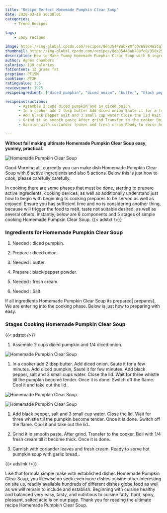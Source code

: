 ```yaml
---
title: "Recipe Perfect Homemade Pumpkin Clear Soup"
date: 2020-03-18 16:38:01
categories:
    - Trend Recipes
    
tags:
    - Easy recipes

image: https://img-global.cpcdn.com/recipes/8eb35448ab780fc0/680x482cq70/homemade-pumpkin-clear-soup-recipe-main-photo.jpg
thumbnail: https://img-global.cpcdn.com/recipes/8eb35448ab780fc0/350x250cq70/homemade-pumpkin-clear-soup-recipe-main-photo.jpg
description: How to Make Yummy Homemade Pumpkin Clear Soup with 6 ingredients and 5 stages of easy cooking.
author: Agnes Chambers
calories: 139 calories
fatContent: 12 grams fat
preptime: PT15M
cooktime: PT2H
ratingvalue: 3.5
reviewcount: 1925
recipeingredient: ["diced pumpkin", "diced onion", "butter", "black pepper powder", "fresh cream", "Salt"]

recipeinstructions: 
      - Assemble 2 cups diced pumpkin and 14 diced onion 
      - In a cooker add 2 tbsp butter Add diced onion Saute it for a few minutes Add diced pumpkin Saut it for few minutes Add black pepper salt and 3 small cups water Close the lid Wait for three whistle till the pumpkin become tender Once it is done Switch off the flame Cool it and take out the lid 
      - Add black pepper salt and 3 small cup water Close the lid Wait for three whistle till the pumpkin become tender Once it is done Switch off the flame Cool it and take out the lid 
      - Grind it in smooth paste After grind Transfer to the cooker Boil with 14 fresh cream till it become thick Once it is done 
      - Garnish with coriander leaves and fresh cream Ready to serve hot pumpkin soup with garlic bread

---
```




**Without fail making ultimate Homemade Pumpkin Clear Soup easy, yummy, practical**. 


![Homemade Pumpkin Clear Soup](https://img-global.cpcdn.com/recipes/8eb35448ab780fc0/680x482cq70/homemade-pumpkin-clear-soup-recipe-main-photo.jpg "Homemade Pumpkin Clear Soup")




Good Morning all, currently you can make dish Homemade Pumpkin Clear Soup with 6 active ingredients and also 5 actions. Below this is just how to cook, please carefully carefully.

In cooking there are some phases that must be done, starting to prepare active ingredients, cooking devices, as well as additionally understand just how to begin with beginning to cooking prepares to be served as well as enjoyed. Ensure you has sufficient time and no is considering another thing, because will trigger the food to melt, taste not suitable desired, as well as several others. Instantly, below are 6 components and 5 stages of simple cooking Homemade Pumpkin Clear Soup.
{{< adstxt />}}

### Ingredients for Homemade Pumpkin Clear Soup


1. Needed  : diced pumpkin.

1. Prepare  : diced onion.

1. Needed  : butter.

1. Prepare  : black pepper powder.

1. Needed  : fresh cream.

1. Needed  : Salt.



If all ingredients Homemade Pumpkin Clear Soup its prepared| prepares}, We are entering into the cooking phase. Below is just how to preparing with easy.

### Stages Cooking Homemade Pumpkin Clear Soup

{{< adstxt />}}


1. Assemble 2 cups diced pumpkin and 1/4 diced onion..



![Homemade Pumpkin Clear Soup](https://img-global.cpcdn.com/steps/5a152a3e3aacfa83/160x128cq70/homemade-pumpkin-clear-soup-recipe-step-1-photo.jpg" "Homemade Pumpkin Clear Soup")



1. In a cooker add 2 tbsp butter. Add diced onion. Saute it for a few minutes. Add diced pumpkin, Sauté it for few minutes. Add black pepper, salt and 3 small cups water. Close the lid. Wait for three whistle till the pumpkin become tender. Once it is done. Switch off the flame. Cool it and take out the lid..



![Homemade Pumpkin Clear Soup](https://img-global.cpcdn.com/steps/f85ca77921c5636a/160x128cq70/homemade-pumpkin-clear-soup-recipe-step-2-photo.jpg" "Homemade Pumpkin Clear Soup")

![Homemade Pumpkin Clear Soup](https://img-global.cpcdn.com/steps/f7879bda0f56f5b0/160x128cq70/homemade-pumpkin-clear-soup-recipe-step-2-photo.jpg" "Homemade Pumpkin Clear Soup")



1. Add black pepper, salt and 3 small cup water. Close the lid. Wait for three whistle till the pumpkin become tender. Once it is done. Switch off the flame. Cool it and take out the lid..



1. Grind it in smooth paste. After grind. Transfer to the cooker. Boil with 1/4 fresh cream till it become thick. Once it is done..



1. Garnish with coriander leaves and fresh cream. Ready to serve hot pumpkin soup with garlic bread..





{{< adslink />}}

Like that formula simple make with established dishes Homemade Pumpkin Clear Soup, you likewise do seek even more dishes cuisine other interesting on site us, readily available hundreds of different dishes globe food as well as we will remain to include and establish. Beginning with cuisine healthy and balanced very easy, tasty, and nutritious to cuisine fatty, hard, spicy, pleasant, salted acid is on our page. Thank you for reading the ultimate recipe Homemade Pumpkin Clear Soup.
